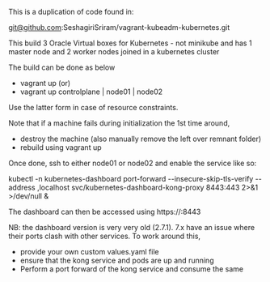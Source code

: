 This is a duplication of code found in: 

git@github.com:SeshagiriSriram/vagrant-kubeadm-kubernetes.git 

This build 3 Oracle Virtual boxes for Kubernetes - not minikube 
and has 1 master node 
and 2 worker nodes joined in a kubernetes cluster 


The build can be done as below 

* vagrant up (or) 
* vagrant up controlplane | node01 | node02 

Use the latter form in case of resource constraints. 

Note that if a machine fails during initialization the 1st time around, 
* destroy the machine (also manually remove the left over remnant folder)
* rebuild using vagrant up

Once done, ssh to either node01 or node02 and enable the service like so: 

kubectl -n kubernetes-dashboard port-forward --insecure-skip-tls-verify --address <ip of node01 or node02>,localhost svc/kubernetes-dashboard-kong-proxy 8443:443 2>&1 >/dev/null & 

The dashboard can then be accessed using https://<ip>:8443 

NB: the dashboard version is very very old (2.7.1). 7.x have an issue where their ports clash with other services.
To work around this, 
- provide your own custom values.yaml file
- ensure that the kong service and pods are up and running 
- Perform a port forward of the kong service and consume the same 
